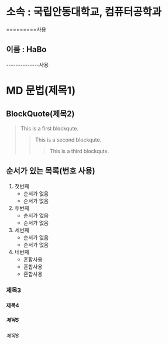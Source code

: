 소속 : 국립안동대학교, 컴퓨터공학과 
=======================
=========사용

이름 : HaBo
-------------
--------------사용

# MD 문법(제목1)

## BlockQuote(제목2)

>This is a first blockqute.
>	>This is a second blockqute.
>	>	>This is a third blockqute.

## 순서가 있는 목록(번호 사용)
1. 첫번째
	- 순서가 없음
	- 순서가 없음
1. 두번째
	* 순서가 없음
	* 순서가 없음
1. 세번째
	+ 순서가 없음
	+ 순서가 없음
1. 네번째
	* 혼합사용
	 - 혼합사용
	  + 혼합사용

### 제목3

#### 제목4

##### 제목5

###### 제목6





